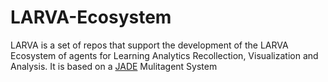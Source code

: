 # LARVA-Ecosystem
LARVA is a set of repos that support the development of the LARVA Ecosystem of agents for Learning Analytics Recollection, Visualization and Analysis. It is based on a [JADE](https://jade.tilab.com/) Mulitagent System
